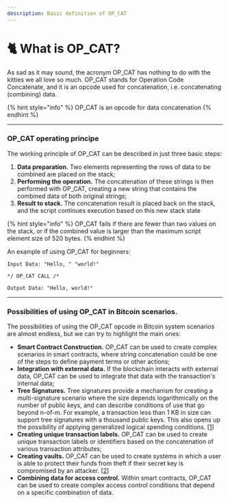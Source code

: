 ```yaml
---
description: Basic definition of OP_CAT
---
```


# 🐈 What is OP\_CAT?

As sad as it may sound, the acronym OP\_CAT has nothing to do with the kitties we all love so much. OP\_CAT stands for Operation Code Concatenate, and it is an opcode used for concatenation, i.e. concatenating (combining) data.

{% hint style="info" %}
OP\_CAT is an opcode for data concatenation
{% endhint %}

***

### OP\_CAT operating principe

The working principle of OP\_CAT can be described in just three basic steps:

1. **Data preparation.** Two elements representing the rows of data to be combined are placed on the stack;
2. **Performing the operation.** The concatenation of these strings is then performed with OP\_CAT, creating a new string that contains the combined data of both original strings;
3. **Result to stack.** The concatenation result is placed back on the stack, and the script continues execution based on this new stack state

{% hint style="info" %}
OP\_CAT fails if there are fewer than two values on the stack, or if the combined value is larger than the maximum script element size of 520 bytes.
{% endhint %}

An example of using OP\_CAT for beginners:

```
Input Data: "Hello, " "world!"

*/ OP_CAT CALL /*

Output Data: "Hello, world!"
```

***

### Possibilities of using OP\_CAT in Bitcoin scenarios.

The possibilities of using the OP\_CAT opcode in Bitcoin system scenarios are almost endless, but we can try to highlight the main ones:

* **Smart Contract Construction.** OP\_CAT can be used to create complex scenarios in smart contracts, where string concatenation could be one of the steps to define payment terms or other actions;
* **Integration with external data.** If the blockchain interacts with external data, OP\_CAT can be used to integrate that data with the transaction's internal data;
* **Tree Signatures.** Tree signatures provide a mechanism for creating a multi-signature scenario where the size depends logarithmically on the number of public keys, and can describe conditions of use that go beyond n-of-m. For example, a transaction less than 1 KB in size can support tree signatures with a thousand public keys. This also opens up the possibility of applying generalized logical spending conditions. \[[1](https://github.com/EthanHeilman/op\_cat\_draft/blob/main/cat.mediawiki)]
* **Creating unique transaction labels.** OP\_CAT can be used to create unique transaction labels or identifiers based on the concatenation of various transaction attributes;
* **Creating vaults.** OP\_CAT can be used to create systems in which a user is able to protect their funds from theft if their secret key is compromised by an attacker. \[[2](https://github.com/EthanHeilman/op\_cat\_draft/blob/main/cat.mediawiki)]
* **Combining data for access control.** Within smart contracts, OP\_CAT can be used to create complex access control conditions that depend on a specific combination of data.
